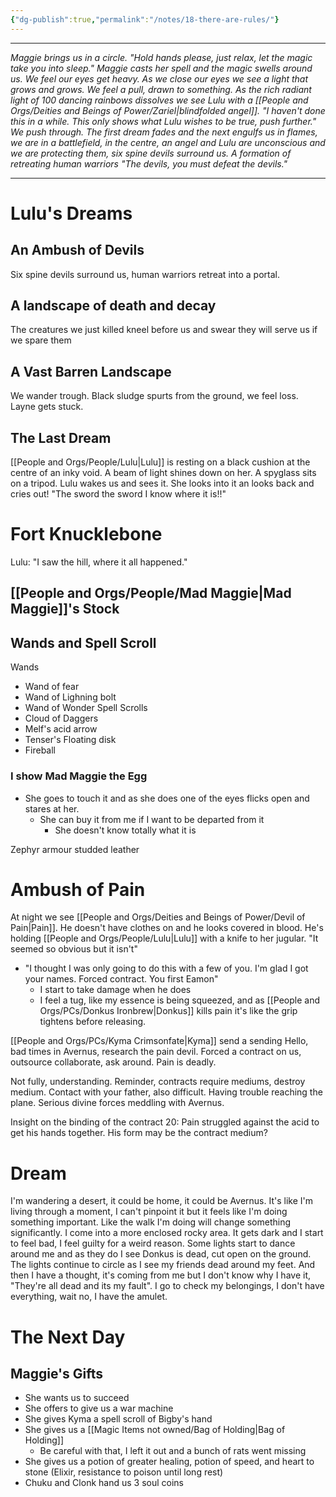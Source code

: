 ```yaml
---
{"dg-publish":true,"permalink":"/notes/18-there-are-rules/"}
---
```




---

*Maggie brings us in a circle. "Hold hands please, just relax, let the magic take you into sleep." Maggie casts her spell and the magic swells around us. We feel our eyes get heavy. As we close our eyes we see a light that grows and grows. We feel a pull, drawn to something. As the rich radiant light of 100 dancing rainbows dissolves we see Lulu with a [[People and Orgs/Deities and Beings of Power/Zariel\|blindfolded angel]]. "I haven't done this in a while. This only shows what Lulu wishes to be true, push further." We push through. The first dream fades and the next engulfs us in flames, we are in a battlefield, in the centre, an angel and Lulu are unconscious and we are protecting them, six spine devils surround us. A formation of retreating human warriors "The devils, you must defeat the devils."*

---



# Lulu's Dreams
## An Ambush of Devils 
Six spine devils surround us, human warriors retreat into a portal.  

## A landscape of death and decay
The creatures we just killed kneel before us and swear they will serve us if we spare them

## A Vast Barren Landscape
We wander trough. Black sludge spurts from the ground, we feel loss. Layne gets stuck.

## The Last Dream
[[People and Orgs/People/Lulu\|Lulu]] is resting on a black cushion at the centre of an inky void. A beam of light shines down on her. A spyglass sits on a tripod. Lulu wakes us and sees it. She looks into it an looks back and cries out! "The sword the sword I know where it is!!"

# Fort Knucklebone

Lulu: "I saw the hill, where it all happened."

## [[People and Orgs/People/Mad Maggie\|Mad Maggie]]'s Stock
## Wands and Spell Scroll
Wands
- Wand of fear
- Wand of Lighning bolt
- Wand of Wonder
Spell Scrolls
- Cloud of Daggers
- Melf's acid arrow
- Tenser's Floating disk
- Fireball

### I show Mad Maggie the Egg
- She goes to touch it and as she does one of the eyes flicks open and stares at her. 
	- She can buy it from me if I want to be departed from it
		- She doesn't know totally what it is 


Zephyr armour studded leather 

# Ambush of Pain
At night we see [[People and Orgs/Deities and Beings of Power/Devil of Pain\|Pain]]. He doesn't have clothes on and he looks covered in blood. He's holding [[People and Orgs/People/Lulu\|Lulu]] with a knife to her jugular. "It seemed so obvious but it isn't"
- "I thought I was only going to do this with a few of you. I'm glad I got your names. Forced contract. You first Eamon"
	- I start to take damage when he does
	- I feel a tug, like my essence is being squeezed, and as [[People and Orgs/PCs/Donkus Ironbrew\|Donkus]] kills pain it's like the grip tightens before releasing.

[[People and Orgs/PCs/Kyma Crimsonfate\|Kyma]] send a sending 
Hello, bad times in Avernus, research the pain devil. Forced a contract on us, outsource collaborate, ask around. Pain is deadly.

Not fully, understanding. Reminder, contracts require mediums, destroy medium. Contact with your father, also difficult. Having trouble reaching the plane. Serious divine forces meddling with Avernus. 

Insight on the binding of the contract 20: Pain struggled against the acid to get his hands together. His form may be the contract medium?

# Dream
I'm wandering a desert, it could be home, it could be Avernus. It's like I'm living through a moment, I can't pinpoint it but it feels like I'm doing something important. Like the walk I'm doing will change something significantly. I come into a more enclosed rocky area. It gets dark and I start to feel bad, I feel guilty for a weird reason. Some lights start to dance around me and as they do I see Donkus is dead, cut open on the ground. The lights continue to circle as I see my friends dead around my feet. And then I have a thought, it's coming from me but I don't know why I have it, "They're all dead and its my fault". I go to check my belongings, I don't have everything, wait no, I have the amulet. 

# The Next Day

## Maggie's Gifts
- She wants us to succeed 
- She offers to give us a war machine 
- She gives Kyma a spell scroll of Bigby's hand
- She gives us a [[Magic Items not owned/Bag of Holding\|Bag of Holding]]
	- Be careful with that, I left it out and a bunch of rats went missing 
- She gives us a potion of greater healing, potion of speed, and heart to stone (Elixir, resistance to poison until long rest)
- Chuku and Clonk hand us 3 soul coins